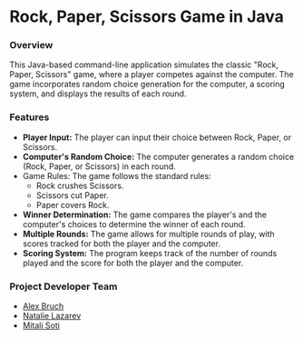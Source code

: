 # Rock, Paper, Scissors Game in Java

### Overview

This Java-based command-line application simulates the classic "Rock, Paper, Scissors" game, where a player competes
against the computer. The game incorporates random choice generation for the computer, a scoring system, and displays
the results of each round.

### Features

- **Player Input:** The player can input their choice between Rock, Paper, or Scissors.
- **Computer's Random Choice:** The computer generates a random choice (Rock, Paper, or Scissors) in each round.
- Game Rules: The game follows the standard rules:
    - Rock crushes Scissors.
    - Scissors cut Paper.
    - Paper covers Rock.
- **Winner Determination:** The game compares the player's and the computer's choices to determine the winner of each
  round.
- **Multiple Rounds:** The game allows for multiple rounds of play, with scores tracked for both the player and the
  computer.
- **Scoring System:** The program keeps track of the number of rounds played and the score for both the player and the
  computer.

### Project Developer Team

- [Alex Bruch](https://github.com/bruch-alex)
- [Natalie Lazarev](https://github.com/nat-laz)
- [Mitali Soti](https://github.com/mitalisoti)